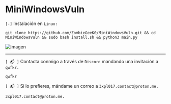 # MiniWindowsVuln

`[-]` Instalación en `Linux:`

```shell
git clone https://github.com/ZombieGeeK0/MiniWindowsVuln.git && cd MiniWindowsVuln && sudo bash install.sh && python3 main.py
```

![imagen](https://github.com/ZombieGeeK0/MiniWindowsVuln/assets/158185295/c680b9bc-4f55-4986-b502-c3fd4e401954)

<hr>

`[ 📬 ]` Contacta conmigo a través de `Discord` mandando una invitación a `qwfkr.`

    qwfkr
`[ 📬 ]` Si lo prefieres, mándame un correo a `3xpl017.contact@proton.me.`

    3xpl017.contact@proton.me.

